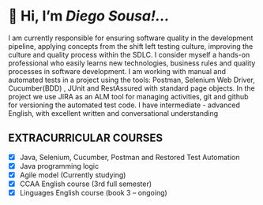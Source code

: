 # 👋 Hi, I’m *Diego Sousa!...*

I am currently responsible for ensuring software quality in the development pipeline, applying concepts from the shift left testing culture, 
improving the culture and quality process within the SDLC. I consider myself a hands-on professional who easily learns new technologies, business rules and quality
processes in software development. I am working with manual and automated tests in a project using the tools: Postman, Selenium Web Driver, Cucumber(BDD) , JUnit and 
RestAssured with standard page objects. In the project we use JIRA as an ALM tool for managing activities, git and github for versioning the automated test code. 
I have intermediate - advanced English, with excellent written and conversational understanding

## EXTRACURRICULAR COURSES
- [x] Java, Selenium, Cucumber, Postman and Restored Test Automation
- [x] Java programming logic
- [x] Agile model (Currently studying)
- [x] CCAA English course (3rd full semester)
- [x] Linguages English course (book 3 – ongoing)  
